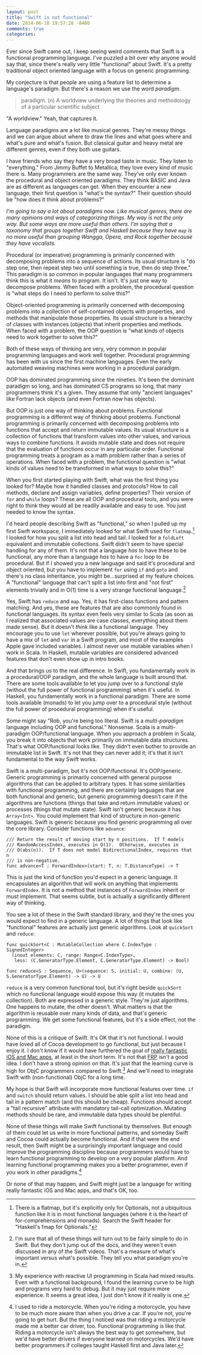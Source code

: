 ```yaml
---
layout: post
title: "Swift is not functional"
date: 2014-06-10 19:57:28 -0400
comments: true
categories: 
---
```


Ever since Swift came out, I keep seeing weird comments that Swift is a
functional programming language. I've puzzled a bit over why anyone would say
that, since there's really very little "functional" about Swift. It's a pretty
traditional object oriented language with a focus on generic programming.

My conjecture is that people are using a feature list to determine a
language's paradigm. But there's a reason we use the word *paradigm*.

> paradigm. (n) A worldview underlying the theories and methodology of a
> particular scientific subject

"A worldview." Yeah, that captures it.
<!-- more -->

Language paradigms are a lot like musical genres. They're messy things and we
can argue about where to draw the lines and what goes where and what's pure
and what's fusion. But classical guitar and heavy metal are different genres,
even if they both use guitars.

I have friends who say they have a very broad taste in music. They listen to
"everything." From Jimmy Buffet to Metallica, they love every kind of music
there is. Many programmers are the same way. They've only ever known the
procedural and object oriented paradigms. They think BASIC and Java are as
different as languages can get. When they encounter a new language, their
first question is "what's the syntax?" Their question should be "how does it
think about problems?"

*I'm going to say a lot about paradigms now. Like musical genres, there are
many opinions and ways of categorizing things. My way is not the only way. But
some ways are more useful than others. I'm saying that a taxonomy that groups
together Swift and Haskell because they have `map` is no more useful than
grouping Wangga, Opera, and Rock together because they have vocalists.*

Procedural (or imperative) programming is primarily concerned with decomposing
problems into a sequence of actions. Its usual structure is "do step one, then
repeat step two until something is true, then do step three." This paradigm is
so common in popular languages that many programmers think this is what it
*means* to program. It isn't. It's just one way to decompose problems. When
faced with a problem, the procedural question is "what steps do I need to
perform to solve this?"

Object-oriented programming is primarily concerned with decomposing problems
into a collection of self-contained objects with properties, and methods that
manipulate those properties. Its usual structure is a hierarchy of classes
with instances (objects) that inherit properties and methods. When faced with
a problem, the OOP question is "what kinds of objects need to work together to
solve this?"

Both of these ways of thinking are very, very common in popular programming
languages and work well together. Procedural programming has been with us
since the first machine languages. Even the early automated weaving machines
were working in a procedural paradigm.

OOP has dominated programming since the nineties. It's been the dominant
paradigm so long, and has dominated CS programs so long, that many programmers
think it's a given. They assume that only "ancient languages" like Fortran
lack objects (and even Fortran now has objects).

But OOP is just one way of thinking about problems. Functional programming is
a different way of thinking about problems. Functional programming is
primarily concerned with decomposing problems into functions that accept and
return immutable values. Its usual structure is a collection of functions that
transform values into other values, and various ways to combine functions. It
avoids mutable state and does not require that the evaluation of functions
occur in any particular order. Functional programming treats a program as a
math problem rather than a series of operations. When faced with a problem,
the functional question is "what kinds of values need to be transformed in
what ways to solve this?"

When you first started playing with Swift, what was the first thing you looked
for? Maybe how it handled classes and protocols? How to call methods, declare
and assign variables, define properties? Their version of `for` and
`while` loops? These are all OOP and procedural tools, and you were right to
think they would all be readily available and easy to use. You just needed to
know the syntax.

I'd heard people describing Swift as "functional," so when I pulled up my
first Swift workspace, I immediately looked for what Swift used for
`flatmap`.[^flatmap] I looked for how you split a list into head and tail. I looked
for a `foldLeft` equivalent and immutable collections. Swift didn't seem to
have special handling for any of them. It's not that a language *has* to have
these to be functional, any more than a language *has* to have a `for` loop to
be procedural. But if I showed you a new language and said it's procedural and
object oriented, but you have to implement `for` using `if` and `goto` and
there's no class inheritance, you might be...surprised at my feature choices.
A "functional" language that can't split a list into first and "not first"
elements trivially and in O(1) time is a very strange functional language.[^simple]

[^flatmap]: There is a flatmap, but it's explicitly only for Optionals, not a ubiquitous function like it is in most functional languages (where it is the heart of for-comprehensions and monads). Search the Swift header for "Haskell's fmap for Optionals."

[^simple]: I'm sure that all of these things will turn out to be fairly simple to do in Swift. But they don't jump out of the docs, and they weren't even discussed in any of the Swift videos. That's a measure of what's important versus what's possible. They tell you what paradigm you're in.

Yes, Swift has `reduce` and `map`. Yes, it has first-class functions and
pattern matching. And yes, these are features that are also commonly found in
functional languages. Its syntax even feels very similar to Scala (as soon as
I realized that associated values are case classes, everything about them made
sense). But it doesn't *think* like a functional language. They encourage you
to use `let` wherever possible, but you're always going to have a mix of `let`
and `var` in a Swift program, and most of the examples Apple gave included
variables. I almost never use mutable variables when I work in Scala. In
Haskell, mutable variables are considered advanced features that don't even
show up in intro books.

And that brings us to the real difference. In Swift, you fundamentally work in
a procedural/OOP paradigm, and the whole language is built around that. There
are some tools available to let you jump over to a functional style (without
the full power of functional programming) when it's useful. In Haskell, you
fundamentally work in a functional paradigm. There are some tools available
(monads) to let you jump over to a procedural style (without the full power of
procedural programming) when it's useful.

Some might say "Rob, you're being too literal. Swift is a *multi-paradigm*
language including OOP and functional." Nonsense. Scala is a multi-paradigm
OOP/functional language. When you approach a problem in Scala, you break it
into objects that work primarily on immutable data structures. That's what
OOP/functional looks like. They didn't even bother to provide an immutable
list in Swift. It's not that they can never add it; it's that it isn't
fundamental to the way Swift works.

Swift is a multi-paradigm, but it's not OOP/functional. It's OOP/generic.
Generic programming is primarily concerned with general purpose algorithms
that can be applied to arbitrary types. It has some similarities with
functional programming, and there are certainly languages that are both
functional and generic, but generic programming doesn't care if the algorithms
are functions (things that take and return immutable values) or processes
(things that mutate state). Swift isn't generic because it has `Array<Int>`.
You could implement that kind of structure in non-generic languages. Swift is
generic because you find generic programming all over the core library.
Consider functions like `advance`:

    /// Return the result of moving start by n positions.  If T models
    /// RandomAccessIndex, executes in O(1).  Otherwise, executes in
    /// O(abs(n)).  If T does not model BidirectionalIndex, requires that n
    /// is non-negative.
    func advance<T : ForwardIndex>(start: T, n: T.DistanceType) -> T

This is just the kind of function you'd expect in a generic language. It
encapsulates an algorithm that will work on anything that implements
`ForwardIndex`. It is not a method that instances of `ForwardIndex` inherit or
must implement. That seems subtle, but is actually a significantly different
way of thinking.

You see a lot of these in the Swift standard library, and they're the ones you
would expect to find in a generic language. A lot of things that look like
"functional" features are actually just generic algorithms. Look at
`quickSort` and `reduce`:

    func quickSort<C : MutableCollection where C.IndexType : SignedInteger>
      (inout elements: C, range: Range<C.IndexType>,
       less: (C.GeneratorType.Element, C.GeneratorType.Element) -> Bool)

    func reduce<S : Sequence, U>(sequence: S, initial: U, combine: (U, S.GeneratorType.Element) -> U) -> U

`reduce` is a very common functional tool, but it's right beside `quickSort`
which no functional language would expose this way (it mutates the
collection). Both are expressed in a generic style. They're just algorithms.
One happens to mutate, the other doesn't. What matters is that the algorithm
is reusable over many kinds of data, and that's generic programming. We get
some functional features, but it's a side effect, not the paradigm.

None of this is a critique of Swift. It's OK that it's not functional. I would
have loved all of Cocoa development to go functional, but just because I enjoy
it. I don't know if it would have furthered the goal of [really fantastic iOS and Mac apps](/week-of-swift/),
at least in the short term. It's not that
[FRP](https://github.com/ReactiveCocoa/ReactiveCocoa) isn't a good idea. I
don't have a strong opinion on that. It's just that the learning curve is high
for ObjC programmers compared to Swift.[^frp] And we'll need to integrate Swift
with (non-functional) ObjC for a long time.

[^frp]: My experience with reactive UI programming in Scala had mixed results. Even with a functional background, I found the learning curve to be high and programs very hard to debug. But it may just require more experience. It seems a great idea, I just don't know if it really is one.

My hope is that Swift will incorporate more functional features over time.
`if` and `switch` should return values. I should be able split a list into
head and tail in a pattern match (and this should be cheap). Functions should
accept a "tail recursive" attribute with mandatory tail-call optimization.
Mutating methods should be rare, and immutable data types should be plentiful.

None of these things will make Swift functional by themselves. But enough of
them could let us write in more functional patterns, and someday Swift and
Cocoa could actually become functional. And if that were the end result, then
Swift might be a surprisingly important language and could improve the
programming discipline because programmers would have to learn functional
programming to develop on a very popular platform. And learning functional
programming makes you a better programmer, even if you work in other
paradigms.[^motorcycle]

[^motorcycle]: I used to ride a motorcycle. When you're riding a motorcycle, you have to be much more aware than when you drive a car. If you're not, you're going to get hurt. But the thing I noticed was that riding a motorcycle made me a better car driver, too. Functional programming is like that. Riding a motorcycle isn't always the best way to get somewhere, but we'd have better drivers if everyone learned on motorcycles. We'd have better programmers if colleges taught Haskell first and Java later.

Or none of that may happen, and Swift might just be a language for writing
really fantastic iOS and Mac apps, and that's OK, too.
